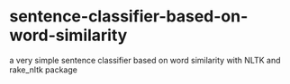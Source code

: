 # sentence-classifier-based-on-word-similarity
a very simple sentence classifier based on word similarity with NLTK and rake_nltk package
